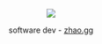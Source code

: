 <p align="center">
  <img src="https://user-images.githubusercontent.com/46238123/168731972-cc4df87a-c4f7-4f96-bf9c-42bf3aea79dc.gif"/>
</p>

<p align="center">
software dev - 
<a href="https://zhao.gg">zhao.gg</a>
</p>

